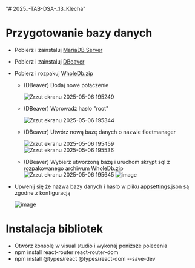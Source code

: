 "# 2025_-TAB-DSA-_13_Klecha" 
# Przygotowanie bazy danych
- Pobierz i zainstaluj [MariaDB Server](https://mariadb.org/)
- Pobierz i zainstaluj [DBeaver](https://dbeaver.io/)
- Pobierz i rozpakuj [WholeDb.zip](https://cdn.discordapp.com/attachments/1355208951578235010/1368672755616190474/WholeDb.zip?ex=681b0d95&is=6819bc15&hm=f686b96124ff6b8bb216cde375f5a9e577e514cd8b48e426f06ecf79d9a3390a&)
  - (DBeaver) Dodaj nowe połączenie
    
    ![Zrzut ekranu 2025-05-06 195249](https://github.com/user-attachments/assets/99b1be2c-15e2-452d-88e6-325675824b97)
    
  - (DBeaver) Wprowadź hasło "root"
  
    ![Zrzut ekranu 2025-05-06 195344](https://github.com/user-attachments/assets/46ba76fd-1d00-4a59-a587-8505eb6a850b)
    
  - (DBeaver) Utwórz nową bazę danych o nazwie fleetmanager
    
    ![Zrzut ekranu 2025-05-06 195459](https://github.com/user-attachments/assets/764ce8d0-7c5b-4228-9c9f-229c1bf69f75)
    ![Zrzut ekranu 2025-05-06 195536](https://github.com/user-attachments/assets/f49df5e6-3d19-470f-879a-37769f35bee7)


  - (DBeaver) Wybierz utworzoną bazę i uruchom skrypt sql z rozpakowanego archiwum WholeDb.zip
    ![Zrzut ekranu 2025-05-06 195645](https://github.com/user-attachments/assets/d318eecd-c279-401b-87ea-b5f78f0bfa90)
    ![image](https://github.com/user-attachments/assets/227688bb-90a4-4e06-ae95-63d210e0f61b)

- Upwenij się że nazwa bazy danych i hasło w pliku [appsettings.json](https://github.com/KlKrzysztof/2025_-TAB-DSA-_13_Klecha/blob/main/FleetManager/FleetManager.Server/appsettings.json) są zgodne z konfiguracją

  ![image](https://github.com/user-attachments/assets/c8a383c7-020c-465a-a118-283f412a4835)

# Instalacja bibliotek
- Otwórz konsolę w visual studio i wykonaj poniższe polecenia
- npm install react-router react-router-dom
- npm install @types/react @types/react-dom --save-dev
